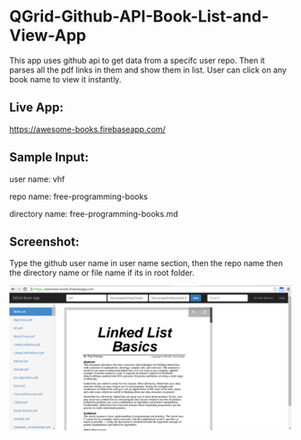 # QGrid-Github-API-Book-List-and-View-App
This app uses github api to get data from a specifc user repo. Then it parses all the pdf links in them and show them in list. User can click on any book name to view it instantly.


## Live App:
https://awesome-books.firebaseapp.com/

## Sample Input:
user name: vhf

repo name: free-programming-books

directory name: free-programming-books.md

## Screenshot:
Type the github user name in user name section, then the repo name then the directory name or file name if its in root folder.

![alt text](screenshots/screen.png "screenshot")
